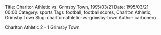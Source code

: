 Title: Charlton Athletic vs. Grimsby Town, 1995/03/21
Date: 1995/03/21 00:00
Category: sports
Tags: football, football scores, Charlton Athletic, Grimsby Town
Slug: charlton-athletic-vs-grimsby-town
Author: carbonero


Charlton Athletic 2 - 1 Grimsby Town
